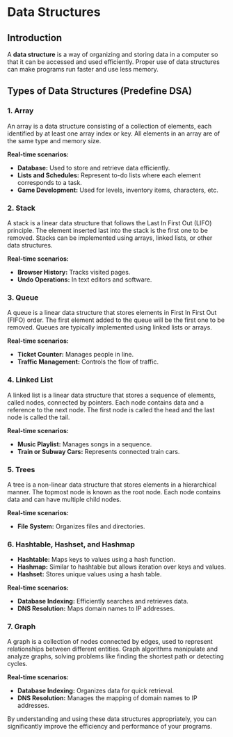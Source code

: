 # Data Structures

## Introduction

A **data structure** is a way of organizing and storing data in a computer so that it can be accessed and used efficiently. Proper use of data structures can make programs run faster and use less memory.

## Types of Data Structures (Predefine DSA)

### 1. Array
An array is a data structure consisting of a collection of elements, each identified by at least one array index or key. All elements in an array are of the same type and memory size.

**Real-time scenarios:**
- **Database:** Used to store and retrieve data efficiently.
- **Lists and Schedules:** Represent to-do lists where each element corresponds to a task.
- **Game Development:** Used for levels, inventory items, characters, etc.

### 2. Stack
A stack is a linear data structure that follows the Last In First Out (LIFO) principle. The element inserted last into the stack is the first one to be removed. Stacks can be implemented using arrays, linked lists, or other data structures.

**Real-time scenarios:**
- **Browser History:** Tracks visited pages.
- **Undo Operations:** In text editors and software.

### 3. Queue
A queue is a linear data structure that stores elements in First In First Out (FIFO) order. The first element added to the queue will be the first one to be removed. Queues are typically implemented using linked lists or arrays.

**Real-time scenarios:**
- **Ticket Counter:** Manages people in line.
- **Traffic Management:** Controls the flow of traffic.

### 4. Linked List
A linked list is a linear data structure that stores a sequence of elements, called nodes, connected by pointers. Each node contains data and a reference to the next node. The first node is called the head and the last node is called the tail.

**Real-time scenarios:**
- **Music Playlist:** Manages songs in a sequence.
- **Train or Subway Cars:** Represents connected train cars.

### 5. Trees
A tree is a non-linear data structure that stores elements in a hierarchical manner. The topmost node is known as the root node. Each node contains data and can have multiple child nodes.

**Real-time scenarios:**
- **File System:** Organizes files and directories.

### 6. Hashtable, Hashset, and Hashmap
- **Hashtable:** Maps keys to values using a hash function.
- **Hashmap:** Similar to hashtable but allows iteration over keys and values.
- **Hashset:** Stores unique values using a hash table.

**Real-time scenarios:**
- **Database Indexing:** Efficiently searches and retrieves data.
- **DNS Resolution:** Maps domain names to IP addresses.

### 7. Graph
A graph is a collection of nodes connected by edges, used to represent relationships between different entities. Graph algorithms manipulate and analyze graphs, solving problems like finding the shortest path or detecting cycles.

**Real-time scenarios:**
- **Database Indexing:** Organizes data for quick retrieval.
- **DNS Resolution:** Manages the mapping of domain names to IP addresses.

By understanding and using these data structures appropriately, you can significantly improve the efficiency and performance of your programs.
